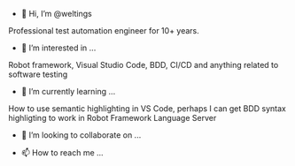 - 👋 Hi, I’m @weltings

Professional test automation engineer for 10+ years. 

- 👀 I’m interested in ...

Robot framework, Visual Studio Code, BDD, CI/CD and anything related to software testing

- 🌱 I’m currently learning ...

How to use semantic highlighting in VS Code, perhaps I can get BDD syntax highligting to work in Robot Framework Language Server

- 💞️ I’m looking to collaborate on ...

- 📫 How to reach me ...



<!---
weltings/weltings is a ✨ special ✨ repository because its `README.md` (this file) appears on your GitHub profile.
You can click the Preview link to take a look at your changes.
--->
